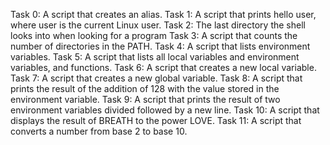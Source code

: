 Task 0: A script that creates an alias.
Task 1: A script that prints hello user, where user is the current Linux user.
Task 2: The last directory the shell looks into when looking for a program
Task 3: A script that counts the number of directories in the PATH.
Task 4: A script that lists environment variables.
Task 5: A script that lists all local variables and environment variables, and functions.
Task 6: A script that creates a new local variable.
Task 7: A script that creates a new global variable.
Task 8: A script that prints the result of the addition of 128 with the value stored in the environment variable.
Task 9: A script that prints the result of two environment variables divided followed by a new line.
Task 10: A  script that displays the result of BREATH to the power LOVE.
Task 11: A script that converts a number from base 2 to base 10.
